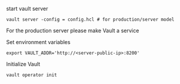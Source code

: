 start vault server
```
vault server -config = config.hcl # for production/server model 
```
For the production server please make Vault a service

Set environment variables
```
export VAULT_ADDR='http://<server-public-ip>:8200'
```

Initialize Vault
```
vault operator init
```

